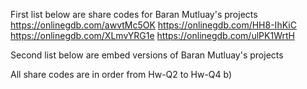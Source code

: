 First list below are share codes for Baran Mutluay's projects  
https://onlinegdb.com/awvtMc5OK
https://onlinegdb.com/HH8-IhKiC
https://onlinegdb.com/XLmvYRG1e
https://onlinegdb.com/ulPK1WrtH

Second list below are embed versions of Baran Mutluay's projects
<script src="//onlinegdb.com/embed/js/awvtMc5OK?theme=undefined"></script>
<script src="//onlinegdb.com/embed/js/HH8-IhKiC?theme=undefined"></script>
<script src="//onlinegdb.com/embed/js/XLmvYRG1e?theme=undefined"></script>
<script src="//onlinegdb.com/embed/js/ulPK1WrtH?theme=undefined"></script>
All share codes are in order from Hw-Q2 to Hw-Q4 b)
